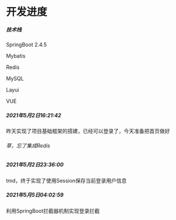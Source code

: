 # 开发进度

##### 技术栈

SpringBoot 2.4.5

Mybatis

Redis

MySQL

Layui

VUE

##### 2021年5月2日16:21:42

昨天实现了项目基础框架的搭建，已经可以登录了，今天准备把首页做好

###### 草，忘了集成Redis

##### 2021年5月2日23:36:00

tmd，终于实现了使用Session保存当前登录用户信息

##### 2021年5月5日04:02:59

利用SpringBoot拦截器机制实现登录拦截